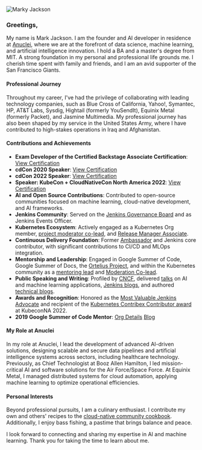 ![Marky Jackson](https://i.ibb.co/zPzLYSB/IMG-0669.jpg)

### Greetings,

My name is Mark Jackson. I am the founder and AI developer in residence at [Anuclei](https://anuclei.com), where we are at the forefront of data science, machine learning, and artificial intelligence innovation. I hold a BA and a master's degree from MIT. A strong foundation in my personal and professional life grounds me. I cherish time spent with family and friends, and I am an avid supporter of the San Francisco Giants.

#### Professional Journey

Throughout my career, I've had the privilege of collaborating with leading technology companies, such as Blue Cross of California, Yahoo!, Symantec, HP, AT&T Labs, Sysdig, Hightail (formerly YouSendIt), Equinix Metal (formerly Packet), and Jasmine Multimedia. My professional journey has also been shaped by my service in the United States Army, where I have contributed to high-stakes operations in Iraq and Afghanistan.

#### Contributions and Achievements

- **Exam Developer of the Certified Backstage Associate Certification**: [View Certification](https://www.credly.com/badges/1b5a6de3-e6d9-452b-8752-ff8687a94d3a)
- **cdCon 2020 Speaker**: [View Certification](https://www.credly.com/badges/b59dd708-ab91-45b9-bed2-c9d3f132efcf/public_url)
- **cdCon 2022 Speaker**: [View Certification](https://www.credly.com/badges/554b47b8-260b-4f25-8392-6825330e7103/public_url)
- **Speaker: KubeCon + CloudNativeCon North America 2022**: [View Certification](https://www.credly.com/badges/75f117fb-c312-4baf-811a-9be3d5179203/public_url)
- **AI and Open Source Contributions**: Contributed to open-source communities focused on machine learning, cloud-native development, and AI frameworks.
- **Jenkins Community**: Served on the [Jenkins Governance Board](https://groups.google.com/g/jenkinsci-dev/c/JusGlXCwbx0/m/2yHT3BFcAAAJ) and as Jenkins Events Officer.
- **Kubernetes Ecosystem**: Actively engaged as a Kubernetes Org member, [project moderator co-lead](https://github.com/kubernetes/community/pull/5783#issuecomment-841935980), and [Release Manager Associate](https://github.com/markyjackson-taulia/sig-release/blob/master/release-managers.md).
- **Continuous Delivery Foundation**: Former [Ambassador](https://cd.foundation/ambassador-program-overview-application/community-ambassador-cohort20/) and Jenkins core contributor, with significant contributions to CI/CD and MLOps integration.
- **Mentorship and Leadership**: Engaged in Google Summer of Code, Google Summer of Docs, the [Ortelius Project](https://ortelius.io), and within the Kubernetes community as a [mentoring lead](https://github.com/kubernetes/community/blob/master/mentoring/OWNERS#L6) and [Moderation Co-lead](https://github.com/kubernetes/community/blob/master/communication/moderators.md).
- **Public Speaking and Writing**: Profiled by [CNCF](https://www.cncf.io/blog/2020/02/18/why-i-contribute-to-the-open-source-community-and-you-should-too/), delivered [talks](https://www.youtube.com/watch?v=h4hKSXjCqyI) on AI and machine learning applications, [Jenkins blogs](https://www.jenkins.io/blog/authors/markyjackson-taulia/), and authored [technical blogs](https://cd.foundation/blog/2020/05/29/mlops-an-introduction/).
- **Awards and Recognition**: Honored as the [Most Valuable Jenkins Advocate](https://www.businesswire.com/news/home/20200924005128/en/DevOps-World-2020-Award-Winners-Announced) and recipient of the [Kubernetes Contribex Contributor award](https://www.kubernetes.dev/community/awards/2022/#contributor-experience) at KubeconNA 2022.
- **2019 Google Summer of Code Mentor**: [Org Details](https://summerofcode.withgoogle.com/archive/2019/organizations/4658407594786816) [Blog](https://www.jenkins.io/blog/2019/10/08/google-summer-of-code-mentor-and-org-admin-perspective/)

#### My Role at Anuclei

In my role at Anuclei, I lead the development of advanced AI-driven solutions, designing scalable and secure data pipelines and artificial intelligence systems across sectors, including healthcare technology. Previously, as Chief Technologist at Booz Allen Hamilton, I led mission-critical AI and software solutions for the Air Force/Space Force. At Equinix Metal, I managed distributed systems for cloud automation, applying machine learning to optimize operational efficiencies.

#### Personal Interests

Beyond professional pursuits, I am a culinary enthusiast. I contribute my own and others' recipes to the [cloud-native community cookbook](https://github.com/cncf/cloud-native-community-cookbook). Additionally, I enjoy bass fishing, a pastime that brings balance and peace.

I look forward to connecting and sharing my expertise in AI and machine learning. Thank you for taking the time to learn about me.
